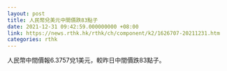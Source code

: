 ```yaml
---
layout: post
title: 人民幣兌美元中間價跌83點子
date: 2021-12-31 09:42:59.000000000 +08:00
link: https://news.rthk.hk/rthk/ch/component/k2/1626707-20211231.htm
categories: rthk
---
```


人民幣中間價報6.3757兌1美元，較昨日中間價跌83點子。
